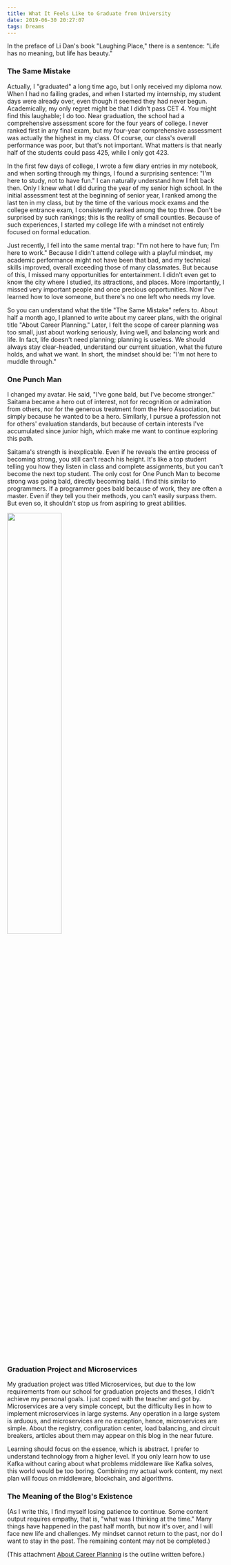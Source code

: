 ```yaml
---
title: What It Feels Like to Graduate from University
date: 2019-06-30 20:27:07
tags: Dreams
---
```


In the preface of Li Dan's book "Laughing Place," there is a sentence: "Life has no meaning, but life has beauty."

### The Same Mistake

Actually, I "graduated" a long time ago, but I only received my diploma now. When I had no failing grades, and when I started my internship, my student days were already over, even though it seemed they had never begun. Academically, my only regret might be that I didn't pass CET 4. You might find this laughable; I do too. Near graduation, the school had a comprehensive assessment score for the four years of college. I never ranked first in any final exam, but my four-year comprehensive assessment was actually the highest in my class. Of course, our class's overall performance was poor, but that's not important. What matters is that nearly half of the students could pass 425, while I only got 423.

In the first few days of college, I wrote a few diary entries in my notebook, and when sorting through my things, I found a surprising sentence: "I'm here to study, not to have fun." I can naturally understand how I felt back then. Only I knew what I did during the year of my senior high school. In the initial assessment test at the beginning of senior year, I ranked among the last ten in my class, but by the time of the various mock exams and the college entrance exam, I consistently ranked among the top three. Don't be surprised by such rankings; this is the reality of small counties. Because of such experiences, I started my college life with a mindset not entirely focused on formal education.

Just recently, I fell into the same mental trap: "I'm not here to have fun; I'm here to work." Because I didn't attend college with a playful mindset, my academic performance might not have been that bad, and my technical skills improved, overall exceeding those of many classmates. But because of this, I missed many opportunities for entertainment. I didn't even get to know the city where I studied, its attractions, and places. More importantly, I missed very important people and once precious opportunities. Now I've learned how to love someone, but there's no one left who needs my love.

So you can understand what the title "The Same Mistake" refers to. About half a month ago, I planned to write about my career plans, with the original title "About Career Planning." Later, I felt the scope of career planning was too small, just about working seriously, living well, and balancing work and life. In fact, life doesn't need planning; planning is useless. We should always stay clear-headed, understand our current situation, what the future holds, and what we want. In short, the mindset should be: "I'm not here to muddle through."

### One Punch Man

I changed my avatar. He said, "I've gone bald, but I've become stronger." Saitama became a hero out of interest, not for recognition or admiration from others, nor for the generous treatment from the Hero Association, but simply because he wanted to be a hero. Similarly, I pursue a profession not for others' evaluation standards, but because of certain interests I've accumulated since junior high, which make me want to continue exploring this path.

Saitama's strength is inexplicable. Even if he reveals the entire process of becoming strong, you still can't reach his height. It's like a top student telling you how they listen in class and complete assignments, but you can't become the next top student. The only cost for One Punch Man to become strong was going bald, directly becoming bald. I find this similar to programmers. If a programmer goes bald because of work, they are often a master. Even if they tell you their methods, you can't easily surpass them. But even so, it shouldn't stop us from aspiring to great abilities.

<img src="avatar_origin.jpg" width="50%" height="50%">

### Graduation Project and Microservices

My graduation project was titled Microservices, but due to the low requirements from our school for graduation projects and theses, I didn't achieve my personal goals. I just coped with the teacher and got by. Microservices are a very simple concept, but the difficulty lies in how to implement microservices in large systems. Any operation in a large system is arduous, and microservices are no exception, hence, microservices are simple. About the registry, configuration center, load balancing, and circuit breakers, articles about them may appear on this blog in the near future.

Learning should focus on the essence, which is abstract. I prefer to understand technology from a higher level. If you only learn how to use Kafka without caring about what problems middleware like Kafka solves, this world would be too boring. Combining my actual work content, my next plan will focus on middleware, blockchain, and algorithms.

### The Meaning of the Blog's Existence

(As I write this, I find myself losing patience to continue. Some content output requires empathy, that is, "what was I thinking at the time." Many things have happened in the past half month, but now it's over, and I will face new life and challenges. My mindset cannot return to the past, nor do I want to stay in the past. The remaining content may not be completed.)

(This attachment [About Career Planning](./404.pdf) is the outline written before.)
